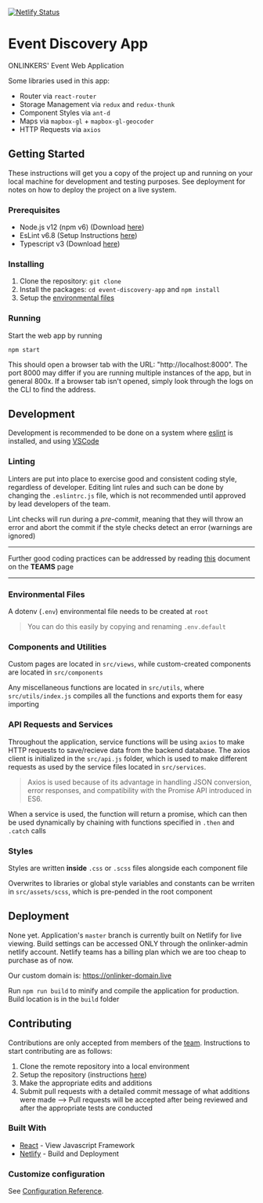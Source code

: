 [![Netlify Status](https://api.netlify.com/api/v1/badges/91ce92f8-211d-4058-98c5-c57183cc31b9/deploy-status)](https://app.netlify.com/sites/onlinker-app/deploys)

# Event Discovery App
ONLINKERS' Event Web Application

Some libraries used in this app:
- Router via `react-router`
- Storage Management via `redux` and `redux-thunk`
- Component Styles via `ant-d`
- Maps via `mapbox-gl` + `mapbox-gl-geocoder`
- HTTP Requests via `axios`

## Getting Started

These instructions will get you a copy of the project up and running on your local machine for development and testing purposes. See deployment for notes on how to deploy the project on a live system.

### Prerequisites

- Node.js v12 (npm v6) (Download [here](https://nodejs.org/en/download/))
- EsLint v6.8 (Setup Instructions [here](https://eslint.org/))
- Typescript v3 (Download [here](https://www.typescriptlang.org/))

### Installing

1. Clone the repository: ```git clone```
2. Install the packages: ```cd event-discovery-app``` and ```npm install```
3. Setup the [environmental files](#environmental-files)

### Running

Start the web app by running

```npm start```

This should open a browser tab with the URL: "http://localhost:8000". The port 8000 may differ if you are running multiple instances of the app, but in general 800x. If a browser tab isn't opened, simply look through the logs on the CLI to find the address. 

## Development

Development is recommended to be done on a system where [eslint](https://eslint.org/) is installed, and using [VSCode](https://code.visualstudio.com/)

### Linting

Linters are put into place to exercise good and consistent coding style, regardless of developer. Editing lint rules and such can be done by changing the `.eslintrc.js` file, which is not recommended until approved by lead developers of the team.

Lint checks will run during a *pre-commit*, meaning that they will throw an error and abort the commit if the style checks detect an error (warnings are ignored)

<hr />

Further good coding practices can be addressed by reading [this](https://github.com/orgs/onlinkers/teams/principal/discussions/1) document on the **TEAMS** page

<hr />

### Environmental Files

A dotenv (`.env`) environmental file needs to be created at `root`

> You can do this easily by copying and renaming `.env.default`

### Components and Utilities

Custom pages are located in `src/views`, while custom-created components are located in `src/components`

Any miscellaneous functions are located in `src/utils`, where `src/utils/index.js` compiles all the functions and exports them for easy importing

### API Requests and Services

Throughout the application, service functions will be using `axios` to make HTTP requests to save/recieve data from the backend database. The axios client is initialized in the `src/api.js` folder, which is used to make different requests as used by the service files located in `src/services`.

> Axios is used because of its advantage in handling JSON conversion, error responses, and compatibility with the Promise API introduced in ES6. 

When a service is used, the function will return a promise, which can then be used dynamically by chaining with functions specified in `.then` and `.catch` calls

### Styles

Styles are written **inside** `.css` or `.scss` files alongside each component file

Overwrites to libraries or global style variables and constants can be wrriten in `src/assets/scss`, which is pre-pended in the root component

## Deployment

None yet. Application's `master` branch is currently built on Netlify for live viewing. Build settings can be accessed ONLY through the onlinker-admin netlify account. Netlify teams has a billing plan which we are too cheap to purchase as of now.

Our custom domain is: https://onlinker-domain.live

Run `npm run build` to minify and compile the application for production. Build location is in the `build` folder

## Contributing
Contributions are only accepted from members of the [team](https://github.com/orgs/onlinkers/people). Instructions to start contributing are as follows:

1. Clone the remote repository into a local environment
2. Setup the repository (instructions [here](#getting-started))
3. Make the appropriate edits and additions
4. Submit pull requests with a detailed commit message of what additions were made
--> Pull requests will be accepted after being reviewed and after the appropriate tests are conducted

### Built With

* [React](https://reactjs.org/docs/getting-started.html) - View Javascript Framework
* [Netlify](https://www.netlify.com/) - Build and Deployment

### Customize configuration
See [Configuration Reference](https://create-react-app.dev/docs/advanced-configuration/).
